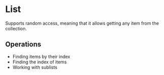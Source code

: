 # List

Supports random access, meaning that it allows getting any item from the collection.

## Operations

* Finding items by their index
* Finding the index of items
* Working with sublists
